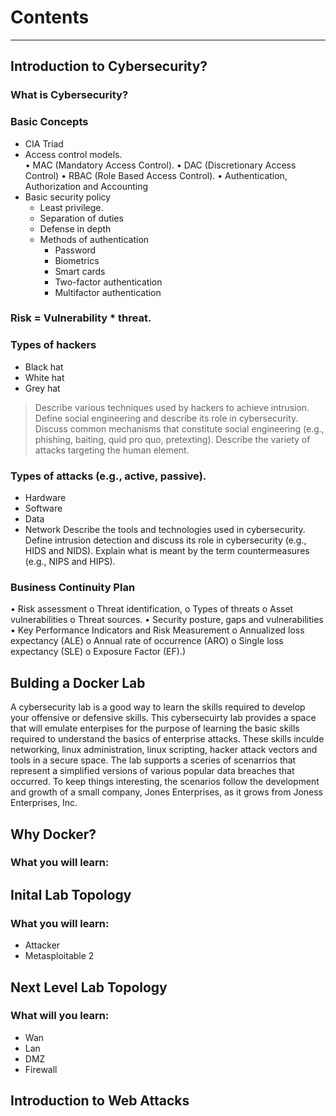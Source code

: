 # Contents
---
## Introduction to Cybersecurity?
### What is Cybersecurity?
### Basic Concepts
* CIA Triad
* Access control models.  
  •	MAC (Mandatory Access Control). 
  •	DAC (Discretionary Access Control)
  •	RBAC (Role Based Access Control).
  •	Authentication, Authorization and Accounting
* Basic security policy
  * Least privilege.
  * Separation of duties
  * Defense in depth
  * Methods of authentication 
    * Password
    * Biometrics
    * Smart cards
    * Two-factor authentication
    * Multifactor authentication
### Risk = Vulnerability * threat.
### Types of hackers
* Black hat
* White hat
* Grey hat
> Describe various techniques used by hackers to achieve intrusion.
Define social engineering and describe its role in cybersecurity.
Discuss common mechanisms that constitute social engineering (e.g., phishing, baiting, quid pro quo, pretexting).
Describe the variety of attacks targeting the human element.
### Types of attacks (e.g., active, passive).
*	Hardware
*	Software
*	Data
*	Network
Describe the tools and technologies used in cybersecurity.
Define intrusion detection and discuss its role in cybersecurity (e.g., HIDS and NIDS).
Explain what is meant by the term countermeasures (e.g., NIPS and HIPS).
### Business Continuity Plan
•	Risk assessment
o	Threat identification, 
o	Types of threats 
o	Asset vulnerabilities
o	Threat sources.
•	Security posture, gaps and vulnerabilities 
•	Key Performance Indicators and Risk Measurement
o	Annualized loss expectancy (ALE)
o	Annual rate of occurrence (ARO)
o	Single loss expectancy (SLE)
o	Exposure Factor (EF).)


## Bulding a Docker Lab

A cybersecurity lab is a good way to learn the skills required to develop your offensive or defensive skills. This cybersecuirty lab provides a space that will emulate enterpises for the purpose of learning the basic skills required to understand the basics of enterprise attacks. These skills inculde networking, linux administration, linux scripting, hacker attack vectors and tools in a secure space. The lab supports a sceries of scenarrios that represent a simplified versions of various popular data breaches that occurred. To keep things interesting, the scenarios follow the development and growth of a small company, Jones Enterprises, as it grows from Joness Enterprises, Inc.
## Why Docker?
### What you will learn:
## Inital Lab Topology
### What you will learn:
* Attacker
* Metasploitable 2
## Next Level Lab Topology
### What will you learn:
* Wan
* Lan
* DMZ
* Firewall 
## Introduction to Web Attacks


